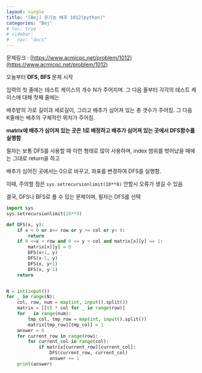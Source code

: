```yaml
---
layout: single
title: "[Boj] 유기농 배추 1012(python)"
categories: "Boj"
# toc: true
# sidebar:
#   nav: "docs"
---
```


문제링크 : [https://www.acmicpc.net/problem/1012](https://www.acmicpc.net/problem/1012)

오늘부터 **DFS, BFS** 문제 시작

입력의 첫 줄에는 테스트 케이스의 개수 N가 주어지며. 그 다음 줄부터 각각의 테스트 케이스에 대해 첫째 줄에는

배추밭의 가로 길이과 세로길이, 그리고 배추가 심어져 있는 총 갯수가 주어짐. 그 다음 K줄에는 배추의 구체적인 위치가 주어짐.

**matrix에 배추가 심어져 있는 곳은 1로 배정하고 배추가 심어져 있는 곳에서 DFS함수를 실행함**

필자는 보통 DFS를 사용할 때 이런 형태로 많이 사용하며, index 범위를 벗어났을 때에는 그대로 return을 하고

배추가 심어진 곳에서는 0으로 바꾸고, 좌표를 변경하여 DFS를 실행함.

이때, 주의할 점은 `sys.setrecursionlimit(10**8)` 안할시 오류가 생길 수 있음

결국, DFS나 BFS로 풀 수 있는 문제이며, 필자는 DFS를 선택

```python
import sys
sys.setrecursionlimit(10**8)

def DFS(x, y):
    if x < 0 or x>= row or y >= col or y< 0:
        return
    if 0 <=x < row and 0 <= y < col and matrix[x][y] == 1:
        matrix[x][y] = 0
        DFS(x+1, y)
        DFS(x-1, y)
        DFS(x, y+1)
        DFS(x, y-1)
    return


N = int(input())
for _ in range(N):
    col, row, num = map(int, input().split())
    matrix = [[0] * col for _ in range(row)]
    for _ in range(num):
        tmp_col, tmp_row = map(int, input().split())
        matrix[tmp_row][tmp_col] = 1
    answer = 0
    for current_row in range(row):
        for current_col in range(col):
            if matrix[current_row][current_col]:
                DFS(current_row, current_col)
                answer += 1
    print(answer)

```
